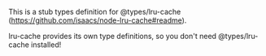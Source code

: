 This is a stub types definition for @types/lru-cache (https://github.com/isaacs/node-lru-cache#readme).

lru-cache provides its own type definitions, so you don't need @types/lru-cache installed!